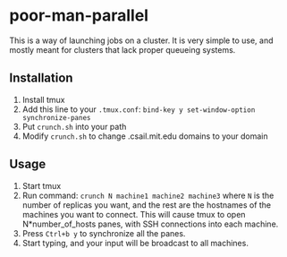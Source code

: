 # poor-man-parallel

This is a way of launching jobs on a cluster. It is very simple to use, and mostly meant for clusters that lack proper queueing systems. 

## Installation
1. Install tmux
2. Add this line to your `.tmux.conf`: 
  `bind-key y set-window-option synchronize-panes`
3. Put `crunch.sh` into your path
4. Modify `crunch.sh` to change .csail.mit.edu domains to your domain

## Usage
1. Start tmux
2. Run command: `crunch N machine1 machine2 machine3` where `N` is the number of replicas you want, and the rest are the hostnames of the machines you want to connect. This will cause tmux to open N*number_of_hosts panes, with SSH connections into each machine.
3. Press `Ctrl+b y` to synchronize all the panes.
4. Start typing, and your input will be broadcast to all machines.

